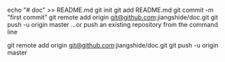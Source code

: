 echo "# doc" >> README.md
git init
git add README.md
git commit -m "first commit"
git remote add origin git@github.com:jiangshide/doc.git
git push -u origin master
…or push an existing repository from the command line

git remote add origin git@github.com:jiangshide/doc.git
git push -u origin master
